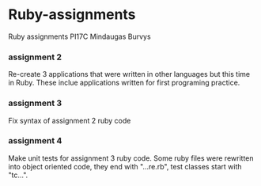 # Ruby-assignments
Ruby assignments PI17C Mindaugas Burvys

### assignment 2
Re-create 3 applications that were written in other languages but this time in Ruby.
These inclue applications written for first programing practice.

### assignment 3
Fix syntax of assignment 2 ruby code

### assignment 4
Make unit tests for assignment 3 ruby code. Some ruby files were rewritten into object oriented code, they end with "...re.rb", test classes start with "tc...".
